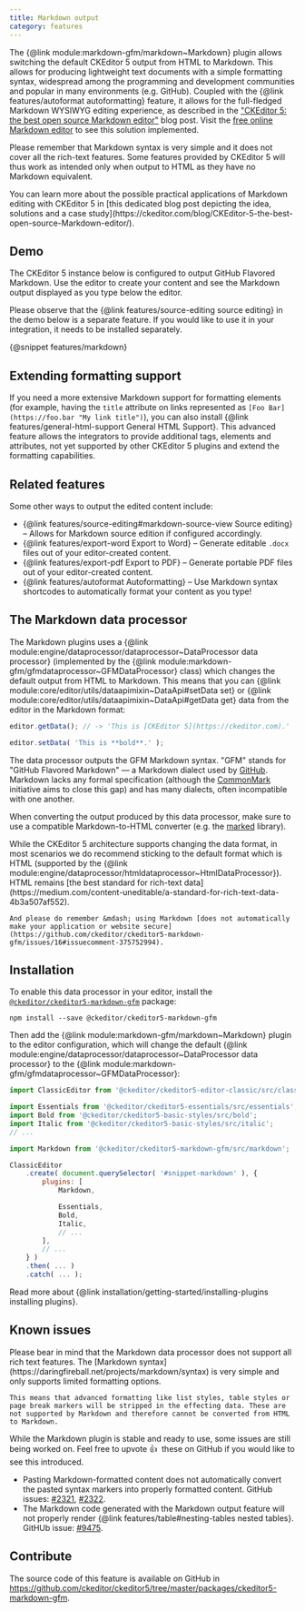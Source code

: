 ```yaml
---
title: Markdown output
category: features
---
```


The {@link module:markdown-gfm/markdown~Markdown} plugin allows switching the default CKEditor 5 output from HTML to Markdown. This allows for producing lightweight text documents with a simple formatting syntax, widespread among the programming and development communities and popular in many environments (e.g. GitHub). Coupled with the {@link features/autoformat autoformatting} feature, it allows for the full-fledged Markdown WYSIWYG editing experience, as described in the ["CKEditor 5: the best open source Markdown editor"](https://ckeditor.com/blog/CKEditor-5-the-best-open-source-Markdown-editor/) blog post. Visit the [free online Markdown editor](https://onlinemarkdowneditor.dev/) to see this solution implemented.

Please remember that Markdown syntax is very simple and it does not cover all the rich-text features. Some features provided by CKEditor 5 will thus work as intended only when output to HTML as they have no Markdown equivalent.

<info-box info>
	You can learn more about the possible practical applications of Markdown editing with CKEditor 5 in [this dedicated blog post depicting the idea, solutions and a case study](https://ckeditor.com/blog/CKEditor-5-the-best-open-source-Markdown-editor/).
</info-box>


## Demo

The CKEditor 5 instance below is configured to output GitHub Flavored Markdown. Use the editor to create your content and see the Markdown output displayed as you type below the editor.

<info-box info>
	Please observe that the {@link features/source-editing source editing} in the demo below is a separate feature. If you would like to use it in your integration, it needs to be installed separately.
</info-box>

{@snippet features/markdown}


## Extending formatting support
If you need a more extensive Markdown support for formatting elements (for example, having the `title` attribute on links represented as `[Foo Bar](https://foo.bar "My link title")`), you can also install {@link features/general-html-support General HTML Support}. This advanced feature allows the integrators to provide additional tags, elements and attributes, not yet supported by other CKEditor 5 plugins and extend the formatting capabilities.

## Related features

Some other ways to output the edited content include:

* {@link features/source-editing#markdown-source-view Source editing} &ndash; Allows for Markdown source edition if configured accordingly.
* {@link features/export-word Export to Word} &ndash; Generate editable `.docx` files out of your editor-created content.
* {@link features/export-pdf Export to PDF} &ndash; Generate portable PDF files out of your editor-created content.
* {@link features/autoformat Autoformatting} &ndash; Use Markdown syntax shortcodes to automatically format your content as you type!

## The Markdown data processor

The Markdown plugins uses a {@link module:engine/dataprocessor/dataprocessor~DataProcessor data processor} (implemented by the {@link module:markdown-gfm/gfmdataprocessor~GFMDataProcessor} class) which changes the default output from HTML to Markdown. This means that you can {@link module:core/editor/utils/dataapimixin~DataApi#setData set} or {@link module:core/editor/utils/dataapimixin~DataApi#getData get} data from the editor in the Markdown format:

```js
editor.getData(); // -> 'This is [CKEditor 5](https://ckeditor.com).'

editor.setData( 'This is **bold**.' );
```

The data processor outputs the GFM Markdown syntax. "GFM" stands for "GitHub Flavored Markdown" &mdash; a Markdown dialect used by [GitHub](https://github.com). Markdown lacks any formal specification (although the [CommonMark](https://commonmark.org/) initiative aims to close this gap) and has many dialects, often incompatible with one another.

When converting the output produced by this data processor, make sure to use a compatible Markdown-to-HTML converter (e.g. the [marked](https://www.npmjs.com/package/marked) library).

<info-box info>
	While the CKEditor 5 architecture supports changing the data format, in most scenarios we do recommend sticking to the default format which is HTML (supported by the {@link module:engine/dataprocessor/htmldataprocessor~HtmlDataProcessor}). HTML remains [the best standard for rich-text data](https://medium.com/content-uneditable/a-standard-for-rich-text-data-4b3a507af552).

	And please do remember &mdash; using Markdown [does not automatically make your application or website secure](https://github.com/ckeditor/ckeditor5-markdown-gfm/issues/16#issuecomment-375752994).
</info-box>

## Installation

To enable this data processor in your editor, install the [`@ckeditor/ckeditor5-markdown-gfm`](https://www.npmjs.com/package/@ckeditor/ckeditor5-markdown-gfm) package:

```
npm install --save @ckeditor/ckeditor5-markdown-gfm
```

Then add the {@link module:markdown-gfm/markdown~Markdown} plugin to the editor configuration, which will change the default {@link module:engine/dataprocessor/dataprocessor~DataProcessor data processor} to the {@link module:markdown-gfm/gfmdataprocessor~GFMDataProcessor}:

```js
import ClassicEditor from '@ckeditor/ckeditor5-editor-classic/src/classiceditor';

import Essentials from '@ckeditor/ckeditor5-essentials/src/essentials';
import Bold from '@ckeditor/ckeditor5-basic-styles/src/bold';
import Italic from '@ckeditor/ckeditor5-basic-styles/src/italic';
// ...

import Markdown from '@ckeditor/ckeditor5-markdown-gfm/src/markdown';

ClassicEditor
	.create( document.querySelector( '#snippet-markdown' ), {
		plugins: [
			Markdown,

			Essentials,
			Bold,
			Italic,
			// ...
		],
		// ...
	} )
	.then( ... )
	.catch( ... );

```

<info-box info>
	Read more about {@link installation/getting-started/installing-plugins installing plugins}.
</info-box>

## Known issues

<info-box info>
	Please bear in mind that the Markdown data processor does not support all rich text features. The [Markdown syntax](https://daringfireball.net/projects/markdown/syntax) is very simple and only supports limited formatting options.

	This means that advanced formatting like list styles, table styles or page break markers will be stripped in the effecting data. These are not supported by Markdown and therefore cannot be converted from HTML to Markdown.
</info-box>

While the Markdown plugin is stable and ready to use, some issues are still being worked on. Feel free to upvote 👍&nbsp; these on GitHub if you would like to see this introduced.

* Pasting Markdown-formatted content does not automatically convert the pasted syntax markers into properly formatted content. GitHub issues: [#2321](https://github.com/ckeditor/ckeditor5/issues/2321), [#2322](https://github.com/ckeditor/ckeditor5/issues/2322).
* The Markdown code generated with the Markdown output feature will not properly render {@link features/table#nesting-tables nested tables}. GitHUb issue: [#9475](https://github.com/ckeditor/ckeditor5/issues/9475).

## Contribute

The source code of this feature is available on GitHub in https://github.com/ckeditor/ckeditor5/tree/master/packages/ckeditor5-markdown-gfm.
